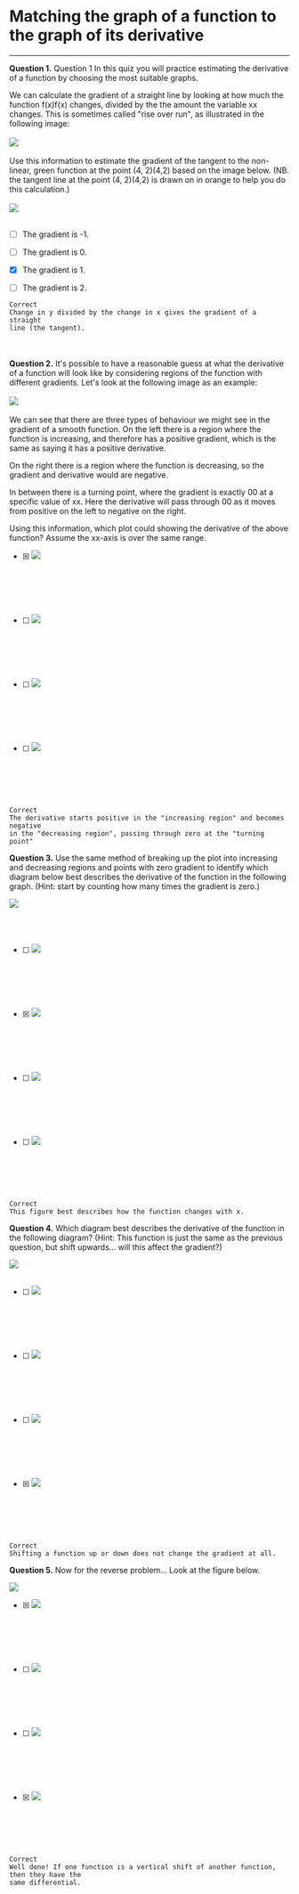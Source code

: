 # Matching the graph of a function to the graph of its derivative
---
**Question 1.**
Question 1
In this quiz you will practice estimating the derivative of a function by choosing the most suitable graphs.

We can calculate the gradient of a straight line by looking at how much the function f(x)f(x) changes, divided by the the amount the variable xx changes. This is sometimes called "rise over run", as illustrated in the following image:
<br><br>
<img src="../Images/Qz2_q1_1.png">
<br><br>
Use this information to estimate the gradient of the tangent to the non-linear, green function at the point (4, 2)(4,2) based on the image below. (NB. the tangent line at the point (4, 2)(4,2) is drawn on in orange to help you do this calculation.)
<br><br>
<img src="../Images/Qz2_q1_2.png">
<br><br>


- [ ] The gradient is -1.

- [ ] The gradient is 0.

- [x] The gradient is 1.

- [ ] The gradient is 2.

```
Correct
Change in y divided by the change in x gives the gradient of a straight
line (the tangent).
```
<br><br>
**Question 2.**
It's possible to have a reasonable guess at what the derivative of a function will look like by considering regions of the function with different gradients. Let's look at the following image as an example:
<br><br>
<img src="../Images/Qz2_q2.png">
<br><br>
We can see that there are three types of behaviour we might see in the gradient of a smooth function. On the left there is a region where the function is increasing, and therefore has a positive gradient, which is the same as saying it has a positive derivative.

On the right there is a region where the function is decreasing, so the gradient and derivative would are negative.

In between there is a turning point, where the gradient is exactly 00 at a specific value of xx. Here the derivative will pass through 00 as it moves from positive on the left to negative on the right.

Using this information, which plot could showing the derivative of the above function? Assume the xx-axis is over the same range.

- [x] <img src="../Images/Qz2_q2_op1.jpg">
<br><br>
<br><br>

- [ ] <img src="../Images/Qz2_q2_op2.jpg">
<br><br>
<br><br>

- [ ] <img src="../Images/Qz2_q2_op3.jpg">
<br><br>
<br><br>

- [ ] <img src="../Images/Qz2_q2_op4.jpg">
<br><br>
<br><br>

```
Correct
The derivative starts positive in the "increasing region" and becomes negative
in the "decreasing region", passing through zero at the "turning point"
```
**Question 3.**
Use the same method of breaking up the plot into increasing and decreasing regions and points with zero gradient to identify which diagram below best describes the derivative of the function in the following graph. (Hint: start by counting how many times the gradient is zero.)

<img src="../Images/Qz2_q3.png">
<br><br><br><br>

- [ ] <img src="../Images/Qz2_q3_op1.jpg">
<br><br>
<br><br>

- [x] <img src="../Images/Qz2_q3_op2.jpg">
<br><br>
<br><br>

- [ ] <img src="../Images/Qz2_q3_op3.jpg">
<br><br>
<br><br>

- [ ] <img src="../Images/Qz2_q3_op4.jpg">
<br><br>
<br><br>

```
Correct
This figure best describes how the function changes with x.
```

**Question 4.**
Which diagram best describes the derivative of the function in the following diagram? (Hint: This function is just the same as the previous question, but shift upwards... will this affect the gradient?)

<img src="../Images/Qz2_q4.png">
<br><br>

- [ ] <img src="../Images/Qz2_q4_op1.jpg">
<br><br>
<br><br>

- [ ] <img src="../Images/Qz2_q4_op2.jpg">
<br><br>
<br><br>

- [ ] <img src="../Images/Qz2_q4_op3.jpg">
<br><br>
<br><br>

- [x] <img src="../Images/Qz2_q4_op4.jpg">
<br><br>
<br><br>

```
Correct
Shifting a function up or down does not change the gradient at all.
```
**Question 5.**
Now for the reverse problem... Look at the figure below.

<img src="../Images/Qz2_q5.png">

- [x] <img src="../Images/Qz2_q5_op1.jpg">
<br><br>
<br><br>


- [ ] <img src="../Images/Qz2_q5_op2.jpg">
<br><br>
<br><br>

- [ ] <img src="../Images/Qz2_q5_op3.jpg">
<br><br>
<br><br>

- [x] <img src="../Images/Qz2_q5_op4.jpg">
<br><br>
<br><br>

```
Correct
Well done! If one function is a vertical shift of another function, then they have the 
same differential.
```
